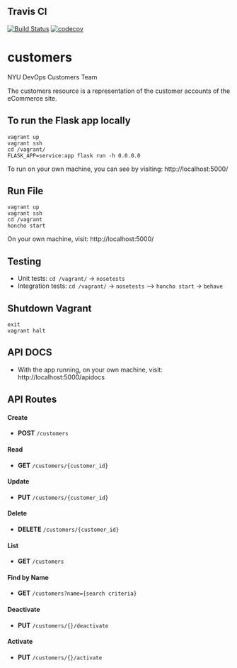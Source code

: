 ## Travis CI
[![Build Status](https://travis-ci.com/Dev-Ops-2021-Customers/customers.svg?branch=main)](https://travis-ci.com/Dev-Ops-2021-Customers/customers)
[![codecov](https://codecov.io/gh/Dev-Ops-2021-Customers/customers/branch/main/graph/badge.svg?token=CJVZ16WGW1)](https://codecov.io/gh/Dev-Ops-2021-Customers/customers)



# customers

NYU DevOps Customers Team

The customers resource is a representation of the customer accounts of the eCommerce site.

## To run the Flask app locally

```
vagrant up
vagrant ssh
cd /vagrant/
FLASK_APP=service:app flask run -h 0.0.0.0
```
To run on your own machine, you can see by visiting: http://localhost:5000/

## Run File

```
vagrant up
vagrant ssh
cd /vagrant
honcho start
```
On your own machine, visit: http://localhost:5000/

## Testing
- Unit tests: `cd /vagrant/` -> `nosetests`
- Integration tests: `cd /vagrant/` -> `nosetests` --> `honcho start` -> `behave`

## Shutdown Vagrant
```
exit
vagrant halt
```
## API DOCS
- With the app running, on your own machine, visit: http://localhost:5000/apidocs

## API Routes

#### **Create** 
- **POST** `/customers` 

#### **Read** 
- **GET** `/customers/{customer_id}`

#### **Update**
- **PUT** `/customers/{customer_id}`

#### **Delete**
- **DELETE** `/customers/{customer_id}`

#### **List**
- **GET** `/customers`

#### **Find by Name**
- **GET** `/customers?name={search criteria}`

#### **Deactivate**
- **PUT** `/customers/{}/deactivate`

#### **Activate**
- **PUT** `/customers/{}/activate`
